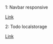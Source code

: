 
<p>1: Navbar responsive </p>

 <a href="https://omkarcoder69.github.io/Responsive-navbar/">Link</a>

 <p>2: Todo localstorage </p>
 
 <a href="https://omkarcoder69.github.io/Todo-list-js1/">Link</a>

